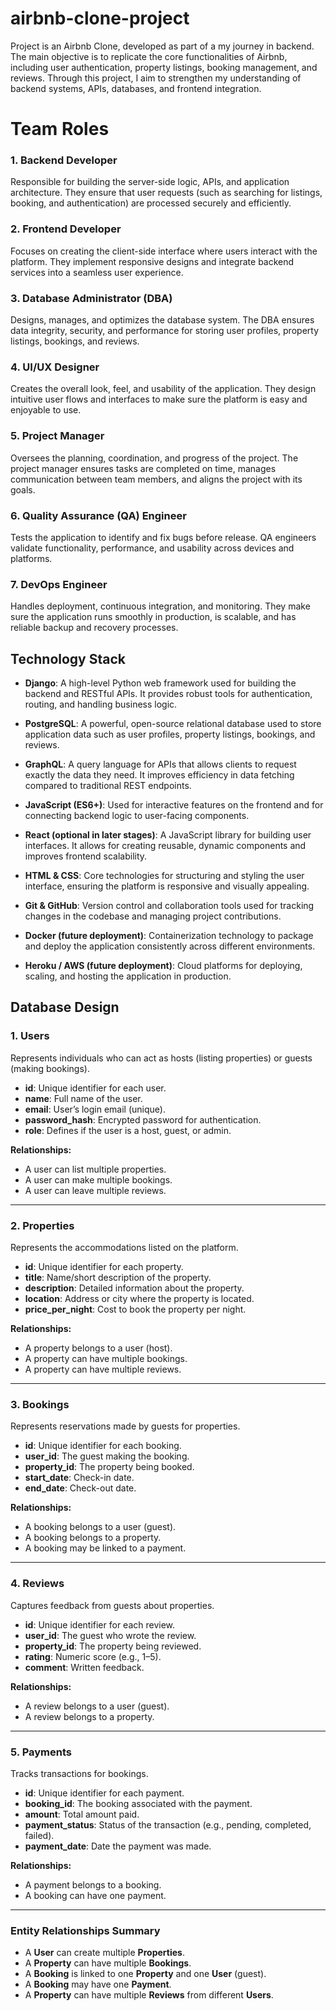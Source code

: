# airbnb-clone-project
Project is an Airbnb Clone, developed as part of a my journey in backend. The main objective is to replicate the core functionalities of Airbnb, including user authentication, property listings, booking management, and reviews. Through this project, I aim to strengthen my understanding of backend systems, APIs, databases, and frontend integration.

# Team Roles

### 1. Backend Developer
Responsible for building the server-side logic, APIs, and application architecture. They ensure that user requests (such as searching for listings, booking, and authentication) are processed securely and efficiently.

### 2. Frontend Developer
Focuses on creating the client-side interface where users interact with the platform. They implement responsive designs and integrate backend services into a seamless user experience.

### 3. Database Administrator (DBA)
Designs, manages, and optimizes the database system. The DBA ensures data integrity, security, and performance for storing user profiles, property listings, bookings, and reviews.

### 4. UI/UX Designer
Creates the overall look, feel, and usability of the application. They design intuitive user flows and interfaces to make sure the platform is easy and enjoyable to use.

### 5. Project Manager
Oversees the planning, coordination, and progress of the project. The project manager ensures tasks are completed on time, manages communication between team members, and aligns the project with its goals.

### 6. Quality Assurance (QA) Engineer
Tests the application to identify and fix bugs before release. QA engineers validate functionality, performance, and usability across devices and platforms.

### 7. DevOps Engineer
Handles deployment, continuous integration, and monitoring. They make sure the application runs smoothly in production, is scalable, and has reliable backup and recovery processes.

## Technology Stack

- **Django**: A high-level Python web framework used for building the backend and RESTful APIs. It provides robust tools for authentication, routing, and handling business logic.

- **PostgreSQL**: A powerful, open-source relational database used to store application data such as user profiles, property listings, bookings, and reviews.

- **GraphQL**: A query language for APIs that allows clients to request exactly the data they need. It improves efficiency in data fetching compared to traditional REST endpoints.

- **JavaScript (ES6+)**: Used for interactive features on the frontend and for connecting backend logic to user-facing components.

- **React (optional in later stages)**: A JavaScript library for building user interfaces. It allows for creating reusable, dynamic components and improves frontend scalability.

- **HTML & CSS**: Core technologies for structuring and styling the user interface, ensuring the platform is responsive and visually appealing.

- **Git & GitHub**: Version control and collaboration tools used for tracking changes in the codebase and managing project contributions.

- **Docker (future deployment)**: Containerization technology to package and deploy the application consistently across different environments.

- **Heroku / AWS (future deployment)**: Cloud platforms for deploying, scaling, and hosting the application in production.

## Database Design

### 1. Users
Represents individuals who can act as hosts (listing properties) or guests (making bookings).
- **id**: Unique identifier for each user.  
- **name**: Full name of the user.  
- **email**: User’s login email (unique).  
- **password_hash**: Encrypted password for authentication.  
- **role**: Defines if the user is a host, guest, or admin.  

**Relationships:**  
- A user can list multiple properties.  
- A user can make multiple bookings.  
- A user can leave multiple reviews.  

---

### 2. Properties
Represents the accommodations listed on the platform.
- **id**: Unique identifier for each property.  
- **title**: Name/short description of the property.  
- **description**: Detailed information about the property.  
- **location**: Address or city where the property is located.  
- **price_per_night**: Cost to book the property per night.  

**Relationships:**  
- A property belongs to a user (host).  
- A property can have multiple bookings.  
- A property can have multiple reviews.  

---

### 3. Bookings
Represents reservations made by guests for properties.
- **id**: Unique identifier for each booking.  
- **user_id**: The guest making the booking.  
- **property_id**: The property being booked.  
- **start_date**: Check-in date.  
- **end_date**: Check-out date.  

**Relationships:**  
- A booking belongs to a user (guest).  
- A booking belongs to a property.  
- A booking may be linked to a payment.  

---

### 4. Reviews
Captures feedback from guests about properties.
- **id**: Unique identifier for each review.  
- **user_id**: The guest who wrote the review.  
- **property_id**: The property being reviewed.  
- **rating**: Numeric score (e.g., 1–5).  
- **comment**: Written feedback.  

**Relationships:**  
- A review belongs to a user (guest).  
- A review belongs to a property.  

---

### 5. Payments
Tracks transactions for bookings.
- **id**: Unique identifier for each payment.  
- **booking_id**: The booking associated with the payment.  
- **amount**: Total amount paid.  
- **payment_status**: Status of the transaction (e.g., pending, completed, failed).  
- **payment_date**: Date the payment was made.  

**Relationships:**  
- A payment belongs to a booking.  
- A booking can have one payment.  

---

### Entity Relationships Summary
- A **User** can create multiple **Properties**.  
- A **Property** can have multiple **Bookings**.  
- A **Booking** is linked to one **Property** and one **User** (guest).  
- A **Booking** may have one **Payment**.  
- A **Property** can have multiple **Reviews** from different **Users**.  
